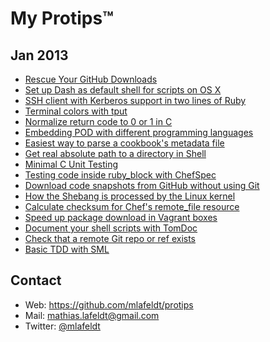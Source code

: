 # My Protips™

## Jan 2013

- [Rescue Your GitHub Downloads](https://github.com/mlafeldt/protips/blob/master/001-rescue_your_github_downloads.md)
- [Set up Dash as default shell for scripts on OS X](https://github.com/mlafeldt/protips/blob/master/002-dash_osx.md)
- [SSH client with Kerberos support in two lines of Ruby](https://github.com/mlafeldt/protips/blob/master/003-ssh_ruby_client.md)
- [Terminal colors with tput](https://github.com/mlafeldt/protips/blob/master/004-terminal_colors_with_tput.md)
- [Normalize return code to 0 or 1 in C](https://github.com/mlafeldt/protips/blob/master/005-normalize_c_return_code.md)
- [Embedding POD with different programming languages](https://github.com/mlafeldt/protips/blob/master/006-pod_embedding.md)
- [Easiest way to parse a cookbook's metadata file](https://github.com/mlafeldt/protips/blob/master/007-chef_parse_metadata.md)
- [Get real absolute path to a directory in Shell](https://github.com/mlafeldt/protips/blob/master/008-shell_realpath.md)
- [Minimal C Unit Testing](https://github.com/mlafeldt/protips/blob/master/009-minimal-c-unit-testing.md)
- [Testing code inside ruby_block with ChefSpec](https://github.com/mlafeldt/protips/blob/master/010-test_ruby_block_with_chefspec.md)
- [Download code snapshots from GitHub without using Git](https://github.com/mlafeldt/protips/blob/master/011-github_archive_download.md)
- [How the Shebang is processed by the Linux kernel](https://github.com/mlafeldt/protips/blob/master/012-linux_shebang.md)
- [Calculate checksum for Chef's remote_file resource](https://github.com/mlafeldt/protips/blob/master/013-chef_remote_file_checksum.md)
- [Speed up package download in Vagrant boxes](https://github.com/mlafeldt/protips/blob/master/014-vagrant_speed_up_package_download.md)
- [Document your shell scripts with TomDoc](https://github.com/mlafeldt/protips/blob/master/015-tomdoc_shell.md)
- [Check that a remote Git repo or ref exists](https://github.com/mlafeldt/protips/blob/master/016-git_ls_remote.md)
- [Basic TDD with SML](https://github.com/mlafeldt/protips/blob/master/017-sml_tdd.md)


Contact
-------

* Web: <https://github.com/mlafeldt/protips>
* Mail: <mathias.lafeldt@gmail.com>
* Twitter: [@mlafeldt](https://twitter.com/mlafeldt)
